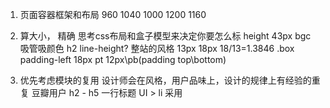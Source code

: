 1. 页面容器框架和布局
960  1040  1000  1200  1160

2. 算大小， 精确
思考css布局和盒子模型来决定你要怎么标
height 43px    bgc 吸管吸颜色
  h2  line-height?  整站的风格   13px  18px  18/13=1.3846
.box padding-left 18px   pt 12px\pb(padding top\bottom)

3. 优先考虑模块的复用
设计师会在风格，用户品味上，设计的规律上有经验的重复
豆瓣用户
h2 - h5   一行标题
UI > li   采用

